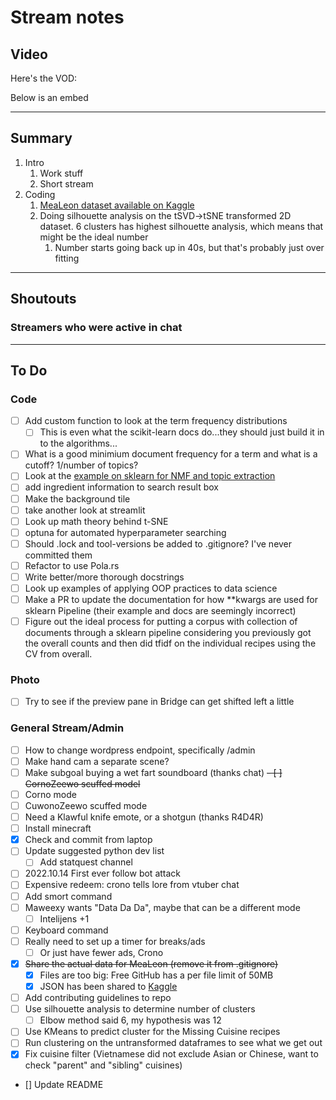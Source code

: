 # Stream notes

## Video

Here's the VOD:

Below is an embed

---

## Summary

1. Intro
   1. Work stuff
   2. Short stream
2. Coding
   1. [MeaLeon dataset available on Kaggle](https://www.kaggle.com/datasets/awchen/ogmealeondata)
   2. Doing silhouette analysis on the tSVD->tSNE transformed 2D dataset. 6 clusters has highest silhouette analysis, which means that might be the ideal number
      1. Number starts going back up in 40s, but that's probably just over fitting

---

## Shoutouts

### Streamers who were active in chat

---

## To Do

### Code

- [ ] Add custom function to look at the term frequency distributions
  - [ ] This is even what the scikit-learn docs do...they should just build it in to the algorithms...
- [ ] What is a good minimium document frequency for a term and what is a cutoff? 1/number of topics?
- [ ] Look at the [example on sklearn for NMF and topic extraction](https://scikit-learn.org/stable/auto_examples/applications/plot_topics_extraction_with_nmf_lda.html#sphx-glr-auto-examples-applications-plot-topics-extraction-with-nmf-lda-py)
- [ ] add ingredient information to search result box
- [ ] Make the background tile
- [ ] take another look at streamlit
- [ ] Look up math theory behind t-SNE
- [ ] optuna for automated hyperparameter searching
- [ ] Should .lock and tool-versions be added to .gitignore? I've never committed them
- [ ] Refactor to use Pola.rs
- [ ] Write better/more thorough docstrings
- [ ] Look up examples of applying OOP practices to data science
- [ ] Make a PR to update the documentation for how **kwargs are used for sklearn Pipeline (their example and docs are seemingly incorrect)
- [ ] Figure out the ideal process for putting a corpus with collection of documents through a sklearn pipeline considering you previously got the overall counts and then did tfidf on the individual recipes using the CV from overall.

### Photo

- [ ] Try to see if the preview pane in Bridge can get shifted left a little

### General Stream/Admin

- [ ] How to change wordpress endpoint, specifically /admin
- [ ] Make hand cam a separate scene?
- [ ] Make subgoal buying a wet fart soundboard (thanks chat)
~~- [ ] CornoZeewo scuffed model~~
- [ ] Corno mode
- [ ] CuwonoZeewo scuffed mode
- [ ] Need a Klawful knife emote, or a shotgun (thanks R4D4R)
- [ ] Install minecraft
- [X] Check and commit from laptop
- [ ] Update suggested python dev list
  - [ ] Add statquest channel
- [ ] 2022.10.14 First ever follow bot attack
- [ ] Expensive redeem: crono tells lore from vtuber chat
- [ ] Add smort command
- [ ] Maweexy wants "Data Da Da", maybe that can be a different mode
  - [ ] Intelijens +1
- [ ] Keyboard command
- [ ] Really need to set up a timer for breaks/ads
  - [ ] Or just have fewer ads, Crono
- [X] ~~Share the actual data for MeaLeon (remove it from .gitignore)~~
  - [X] Files are too big: Free GitHub has a per file limit of 50MB
  - [X] JSON has been shared to [Kaggle](https://www.kaggle.com/datasets/awchen/ogmealeondata)
- [ ] Add contributing guidelines to repo
- [ ] Use silhouette analysis to determine number of clusters
  - [ ] Elbow method said 6, my hypothesis was 12
- [ ] Use KMeans to predict cluster for the Missing Cuisine recipes
- [ ] Run clustering on the untransformed dataframes to see what we get out
- [X] Fix cuisine filter (Vietnamese did not exclude Asian or Chinese, want to check "parent" and "sibling" cuisines)
- [] Update README
